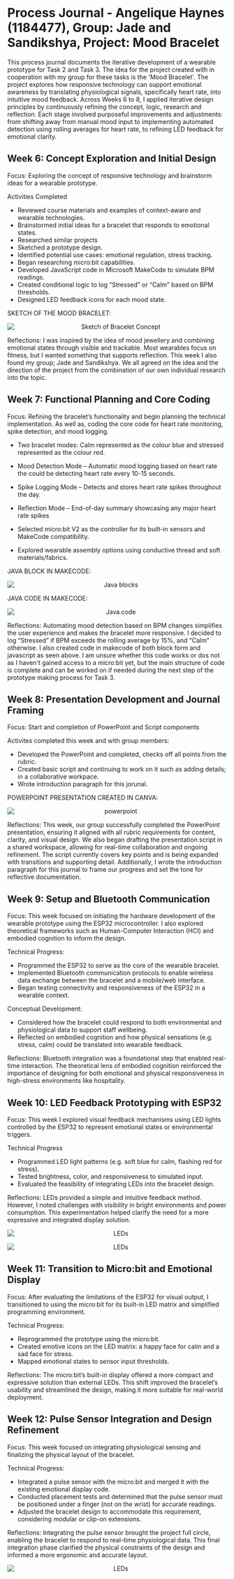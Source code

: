 # Process Journal - Angelique Haynes (1184477), Group: Jade and Sandikshya,  Project: Mood Bracelet
This process journal documents the iterative development of a wearable prototype for Task 2 and Task 3. The idea for the project created with in cooperation with my group for these tasks is the 'Mood Bracelet'. The project explores how responsive technology can support emotional awareness by translating physiological signals, specifically heart rate, into intuitive mood feedback. Across Weeks 6 to 8, I applied iterative design principles by continuously refining the concept, logic, research and reflection. Each stage involved purposeful improvements and adjustments: from shifting away from manual mood input to implementing automated detection using rolling averages for heart rate, to refining LED feedback for emotional clarity. 

## Week 6: Concept Exploration and Initial Design
Focus: Exploring the concept of responsive technology and brainstorm ideas for a wearable prototype.

Activities Completed
- Reviewed course materials and examples of context-aware and wearable technologies.
- Brainstormed initial ideas for a bracelet that responds to emotional states.
- Researched similar projects
- Sketched a prototype design.
- Identified potential use cases: emotional regulation, stress tracking.
- Began researching micro:bit capabilities.
- Developed JavaScript code in Microsoft MakeCode to simulate BPM readings.
- Created conditional logic to log “Stressed” or “Calm” based on BPM thresholds.
- Designed LED feedback icons for each mood state.

SKETCH OF THE MOOD BRACELET:
<p align="center" style="text-align: center;">
  <img src="images/sketch.png" alt="Sketch of Bracelet Concept" style="display: block; margin-left: auto; margin-right: auto;"/>
</p>


Reflections: I was inspired by the idea of mood jewellery and combining emotional states through visible and trackable. Most wearables focus on fitness, but I wanted something that supports reflection. This week I also found my group; Jade and Sandikshya. We all agreed on the idea and the direction of the project from the combination of our own individual research into the topic.


## Week 7: Functional Planning and Core Coding
Focus: Refining the bracelet’s functionality and begin planning the technical implementation. As well as, coding the core code for heart rate monitoring, spike detection, and mood logging.

- Two bracelet modes: Calm represented as the colour blue and stressed represented as the colour red.

- Mood Detection Mode – Automatic mood logging based on heart rate the could be detecting heart rate every 10-15 seconds.

- Spike Logging Mode – Detects and stores heart rate spikes throughout the day.

- Reflection Mode – End-of-day summary showcasing any major heart rate spikes

- Selected micro:bit V2 as the controller for its built-in sensors and MakeCode compatibility.

- Explored wearable assembly options using conductive thread and soft materials/fabrics.


JAVA BLOCK IN MAKECODE:
<p align="center" style="text-align: center;">
  <img src="images/Java-blocks.png" alt="Java blocks" style="display: block; margin-left: auto; margin-right: auto;"/>
</p>


JAVA CODE IN MAKECODE:
<p align="center" style="text-align: center;">
  <img src="images/Java-code.png" alt="Java code" style="display: block; margin-left: auto; margin-right: auto;"/>
</p>

Reflections: Automating mood detection based on BPM changes simplifies the user experience and makes the bracelet more responsive. I decided to log “Stressed” if BPM exceeds the rolling average by 15%, and “Calm” otherwise. I also created code in makecode of both block form and javascript as seen above. I am unsure whether this code works or dos not as I haven't gained access to a micro:bit yet, but the main structure of code is complete and can be worked on if needed during the next step of the prototype making process for Task 3.


## Week 8: Presentation Development and Journal Framing
Focus: Start and completion of PowerPoint and Script components

Activites completed this week and with group members:

- Developed the PowerPoint and completed, checks off all points from the rubric.
- Created basic script and continuing to work on it such as adding details; in a collaborative workpace.
- Wrote introduction paragraph for this jorunal.

POWERPOINT PRESENTATION CREATED IN CANVA:
<p align="center" style="text-align: center;">
  <img src="images/powerpoint.png" alt="powerpoint" style="display: block; margin-left: auto; margin-right: auto;"/>
</p>

Reflections: This week, our group successfully completed the PowerPoint presentation, ensuring it aligned with all rubric requirements for content, clarity, and visual design. We also began drafting the presentation script in a shared workspace, allowing for real-time collaboration and ongoing refinement. The script currently covers key points and is being expanded with transitions and supporting detail. Additionally, I wrote the introduction paragraph for this journal to frame our progress and set the tone for reflective documentation.


## Week 9: Setup and Bluetooth Communication
Focus: This week focused on initiating the hardware development of the wearable prototype using the ESP32 microcontroller. I also explored theoretical frameworks such as Human-Computer Interaction (HCI) and embodied cognition to inform the design.

Technical Progress:
- Programmed the ESP32 to serve as the core of the wearable bracelet.
- Implemented Bluetooth communication protocols to enable wireless data exchange between the bracelet and a mobile/web interface.
- Began testing connectivity and responsiveness of the ESP32 in a wearable context.

Conceptual Development: 
- Considered how the bracelet could respond to both environmental and physiological data to support staff wellbeing.
- Reflected on embodied cognition and how physical sensations (e.g. stress, calm) could be translated into wearable feedback.

Reflections: Bluetooth integration was a foundational step that enabled real-time interaction. The theoretical lens of embodied cognition reinforced the importance of designing for both emotional and physical responsiveness in high-stress environments like hospitality.



## Week 10: LED Feedback Prototyping with ESP32
Focus: This week I explored visual feedback mechanisms using LED lights controlled by the ESP32 to represent emotional states or environmental triggers.

Technical Progress
- Programmed LED light patterns (e.g. soft blue for calm, flashing red for stress).
- Tested brightness, color, and responsiveness to simulated input.
- Evaluated the feasibility of integrating LEDs into the bracelet design.

Reflections: LEDs provided a simple and intuitive feedback method. However, I noted challenges with visibility in bright environments and power consumption. This experimentation helped clarify the need for a more expressive and integrated display solution.

<p align="center" style="text-align: center;">
  <img src="images/greenlights.png" alt="LEDs" style="display: block; margin-left: auto; margin-right: auto;"/>
</p>
<p align="center" style="text-align: center;">
  <img src="images/redlights.png" alt="LEDs" style="display: block; margin-left: auto; margin-right: auto;"/>
</p>

## Week 11: Transition to Micro:bit and Emotional Display
Focus: After evaluating the limitations of the ESP32 for visual output, I transitioned to using the micro:bit for its built-in LED matrix and simplified programming environment.

Technical Progress:
- Reprogrammed the prototype using the micro:bit.
- Created emotive icons on the LED matrix: a happy face for calm and a sad face for stress.
- Mapped emotional states to sensor input thresholds.

Reflections: The micro:bit’s built-in display offered a more compact and expressive solution than external LEDs. This shift improved the bracelet’s usability and streamlined the design, making it more suitable for real-world deployment.



## Week 12: Pulse Sensor Integration and Design Refinement
Focus: This week focused on integrating physiological sensing and finalizing the physical layout of the bracelet.

Technical Progress:
- Integrated a pulse sensor with the micro:bit and merged it with the existing emotional display code.
- Conducted placement tests and determined that the pulse sensor must be positioned under a finger (not on the wrist) for accurate readings.
- Adjusted the bracelet design to accommodate this requirement, considering modular or clip-on extensions.

Reflections: Integrating the pulse sensor brought the project full circle, enabling the bracelet to respond to real-time physiological data. This final integration phase clarified the physical constraints of the design and informed a more ergonomic and accurate layout.


<p align="center" style="text-align: center;">
  <img src="images/soldering.png" alt="LEDs" style="display: block; margin-left: auto; margin-right: auto;"/>
</p>











